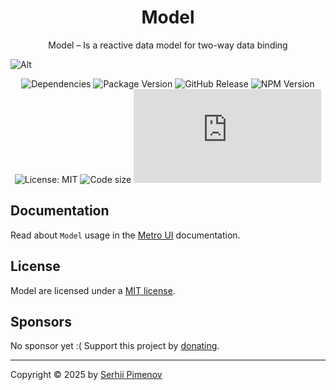 <div align="center">

# Model

Model – Is a reactive data model for two-way data binding

</div>

![Alt](https://repobeats.axiom.co/api/embed/f9fb207d1b8878c829433a10ad16e86ca9c59d4e.svg "Repobeats analytics image")

<div align="center">

![Dependencies](https://img.shields.io/badge/Dependencies-none-darklime.svg)
![Package Version](https://img.shields.io/github/package-json/v/olton/model)
![GitHub Release](https://img.shields.io/github/v/release/olton/model)
![NPM Version](https://img.shields.io/npm/v/%40olton%2Fmodel)
![License: MIT](https://img.shields.io/badge/License-MIT-blue.svg?color=7852a9)
![Code size](https://img.shields.io/github/languages/code-size/olton/model.svg?color=830000)
![GitHub JS Size](https://img.shields.io/github/size/olton/model/dist%2Fmodel.js?label=JS%20Size&color=8f99ff)

</div>

## Documentation

Read about `Model` usage in the [Metro UI](https://docs-new.metroui.org.ua/libraries/model) documentation.

## License

Model are licensed under a [MIT license](LICENSE).

## Sponsors

No sponsor yet :(
Support this project by [donating](https://www.patreon.com/metroui).

---
Copyright © 2025 by [Serhii Pimenov](https://pimenov.com.ua)